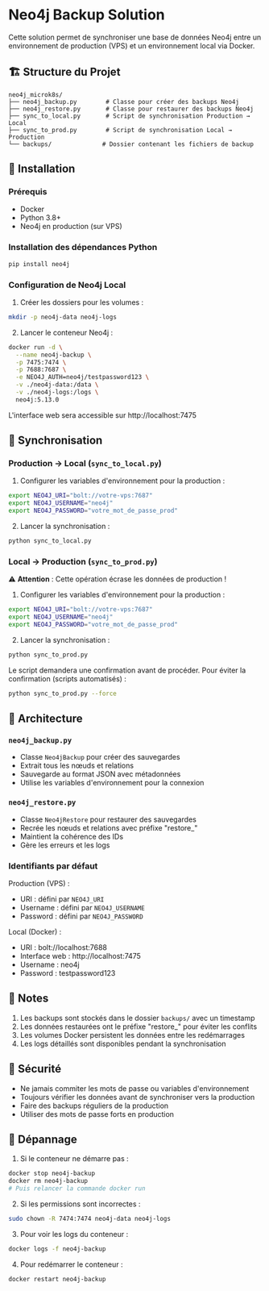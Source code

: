 # Neo4j Backup Solution

Cette solution permet de synchroniser une base de données Neo4j entre un environnement de production (VPS) et un environnement local via Docker.

## 🏗️ Structure du Projet

```
neo4j_microk8s/
├── neo4j_backup.py        # Classe pour créer des backups Neo4j
├── neo4j_restore.py       # Classe pour restaurer des backups Neo4j
├── sync_to_local.py       # Script de synchronisation Production → Local
├── sync_to_prod.py        # Script de synchronisation Local → Production
└── backups/              # Dossier contenant les fichiers de backup
```

## 🚀 Installation

### Prérequis
- Docker
- Python 3.8+
- Neo4j en production (sur VPS)

### Installation des dépendances Python
```bash
pip install neo4j
```

### Configuration de Neo4j Local

1. Créer les dossiers pour les volumes :
```bash
mkdir -p neo4j-data neo4j-logs
```

2. Lancer le conteneur Neo4j :
```bash
docker run -d \
  --name neo4j-backup \
  -p 7475:7474 \
  -p 7688:7687 \
  -e NEO4J_AUTH=neo4j/testpassword123 \
  -v ./neo4j-data:/data \
  -v ./neo4j-logs:/logs \
  neo4j:5.13.0
```

L'interface web sera accessible sur http://localhost:7475

## 🔄 Synchronisation

### Production → Local (`sync_to_local.py`)

1. Configurer les variables d'environnement pour la production :
```bash
export NEO4J_URI="bolt://votre-vps:7687"
export NEO4J_USERNAME="neo4j"
export NEO4J_PASSWORD="votre_mot_de_passe_prod"
```

2. Lancer la synchronisation :
```bash
python sync_to_local.py
```

### Local → Production (`sync_to_prod.py`)

⚠️ **Attention** : Cette opération écrase les données de production !

1. Configurer les variables d'environnement pour la production :
```bash
export NEO4J_URI="bolt://votre-vps:7687"
export NEO4J_USERNAME="neo4j"
export NEO4J_PASSWORD="votre_mot_de_passe_prod"
```

2. Lancer la synchronisation :
```bash
python sync_to_prod.py
```

Le script demandera une confirmation avant de procéder. Pour éviter la confirmation (scripts automatisés) :
```bash
python sync_to_prod.py --force
```

## 🔧 Architecture

### `neo4j_backup.py`
- Classe `Neo4jBackup` pour créer des sauvegardes
- Extrait tous les nœuds et relations
- Sauvegarde au format JSON avec métadonnées
- Utilise les variables d'environnement pour la connexion

### `neo4j_restore.py`
- Classe `Neo4jRestore` pour restaurer des sauvegardes
- Recrée les nœuds et relations avec préfixe "restore_"
- Maintient la cohérence des IDs
- Gère les erreurs et les logs

### Identifiants par défaut

Production (VPS) :
- URI : défini par `NEO4J_URI`
- Username : défini par `NEO4J_USERNAME`
- Password : défini par `NEO4J_PASSWORD`

Local (Docker) :
- URI : bolt://localhost:7688
- Interface web : http://localhost:7475
- Username : neo4j
- Password : testpassword123

## 📝 Notes

1. Les backups sont stockés dans le dossier `backups/` avec un timestamp
2. Les données restaurées ont le préfixe "restore_" pour éviter les conflits
3. Les volumes Docker persistent les données entre les redémarrages
4. Les logs détaillés sont disponibles pendant la synchronisation

## 🚨 Sécurité

- Ne jamais commiter les mots de passe ou variables d'environnement
- Toujours vérifier les données avant de synchroniser vers la production
- Faire des backups réguliers de la production
- Utiliser des mots de passe forts en production

## 🐛 Dépannage

1. Si le conteneur ne démarre pas :
```bash
docker stop neo4j-backup
docker rm neo4j-backup
# Puis relancer la commande docker run
```

2. Si les permissions sont incorrectes :
```bash
sudo chown -R 7474:7474 neo4j-data neo4j-logs
```

3. Pour voir les logs du conteneur :
```bash
docker logs -f neo4j-backup
```

4. Pour redémarrer le conteneur :
```bash
docker restart neo4j-backup
```

